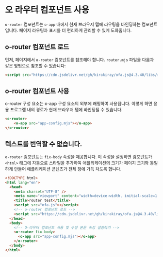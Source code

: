 # 오 라우터 컴포넌트 사용

`o-router` 컴포넌트는 `o-app` 내에서 현재 브라우저 탭에 라우팅을 바인딩하는 컴포넌트입니다. 페이지 라우팅과 표시를 더 편리하게 관리할 수 있게 도와줍니다.

## o-router 컴포넌트 로드

먼저, 페이지에서 `o-router` 컴포넌트를 참조해야 합니다. `router.mjs` 파일을 다음과 같은 방법으로 참조할 수 있습니다:

```html
<script src="https://cdn.jsdelivr.net/gh/kirakiray/ofa.js@4.3.40/libs/router/dist/router.min.js"></script>
```

## o-router 컴포넌트 사용

o-router 구성 요소는 o-app 구성 요소의 외부에 래핑하여 사용됩니다. 이렇게 하면 응용 프로그램 내의 경로가 현재 브라우저 탭에 바인딩될 수 있습니다.

```html
<o-router>
    <o-app src="app-config.mjs"></o-app>
</o-router>
```

## 텍스트를 번역할 수 없습니다.

`o-router` 컴포넌트는 `fix-body` 속성을 제공합니다. 이 속성을 설정하면 컴포넌트가 `<html>` 태그에 자동으로 스타일을 추가하여 애플리케이션의 크기가 페이지 크기와 동일하게 만들어 애플리케이션 콘텐츠가 전체 창에 가득 차도록 합니다.

```html
<!DOCTYPE html>
<html lang="en">
  <head>
    <meta charset="UTF-8" />
    <meta name="viewport" content="width=device-width, initial-scale=1.0" />
    <title>router test</title>
    <script src="ofa.js"></script>
    <!-- o-router 컴포넌트 로드 -->
    <script src="https://cdn.jsdelivr.net/gh/kirakiray/ofa.js@4.3.40/libs/router/dist/router.min.js"></script>
  </head>
  <body>
    <!-- O-라우터 컴포넌트 사용 및 수정 본문 속성 설정하기 -->
    <o-router fix-body> 
      <o-app src="app-config.mjs"></o-app>
    </o-router>
  </body>
</html>
```